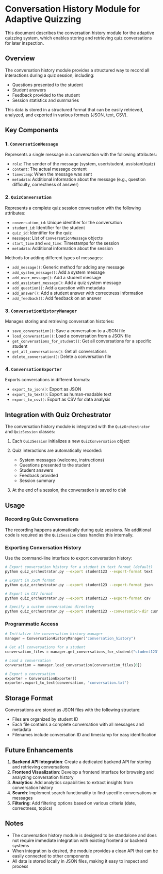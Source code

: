 # Conversation History Module for Adaptive Quizzing

This document describes the conversation history module for the adaptive quizzing system, which enables storing and retrieving quiz conversations for later inspection.

## Overview

The conversation history module provides a structured way to record all interactions during a quiz session, including:

- Questions presented to the student
- Student answers
- Feedback provided to the student
- Session statistics and summaries

This data is stored in a structured format that can be easily retrieved, analyzed, and exported in various formats (JSON, text, CSV).

## Key Components

### 1. `ConversationMessage`

Represents a single message in a conversation with the following attributes:
- `role`: The sender of the message (system, user/student, assistant/quiz)
- `content`: The actual message content
- `timestamp`: When the message was sent
- `metadata`: Additional information about the message (e.g., question difficulty, correctness of answer)

### 2. `QuizConversation`

Represents a complete quiz session conversation with the following attributes:
- `conversation_id`: Unique identifier for the conversation
- `student_id`: Identifier for the student
- `quiz_id`: Identifier for the quiz
- `messages`: List of `ConversationMessage` objects
- `start_time` and `end_time`: Timestamps for the session
- `metadata`: Additional information about the session

Methods for adding different types of messages:
- `add_message()`: Generic method for adding any message
- `add_system_message()`: Add a system message
- `add_user_message()`: Add a student message
- `add_assistant_message()`: Add a quiz system message
- `add_question()`: Add a question with metadata
- `add_answer()`: Add a student answer with correctness information
- `add_feedback()`: Add feedback on an answer

### 3. `ConversationHistoryManager`

Manages storing and retrieving conversation histories:
- `save_conversation()`: Save a conversation to a JSON file
- `load_conversation()`: Load a conversation from a JSON file
- `get_conversations_for_student()`: Get all conversations for a specific student
- `get_all_conversations()`: Get all conversations
- `delete_conversation()`: Delete a conversation file

### 4. `ConversationExporter`

Exports conversations in different formats:
- `export_to_json()`: Export as JSON
- `export_to_text()`: Export as human-readable text
- `export_to_csv()`: Export as CSV for data analysis

## Integration with Quiz Orchestrator

The conversation history module is integrated with the `QuizOrchestrator` and `QuizSession` classes:

1. Each `QuizSession` initializes a new `QuizConversation` object
2. Quiz interactions are automatically recorded:
   - System messages (welcome, instructions)
   - Questions presented to the student
   - Student answers
   - Feedback provided
   - Session summary

3. At the end of a session, the conversation is saved to disk

## Usage

### Recording Quiz Conversations

The recording happens automatically during quiz sessions. No additional code is required as the `QuizSession` class handles this internally.

### Exporting Conversation History

Use the command-line interface to export conversation history:

```bash
# Export conversation history for a student in text format (default)
python quiz_orchestrator.py --export student123 --export-format text

# Export in JSON format
python quiz_orchestrator.py --export student123 --export-format json

# Export in CSV format
python quiz_orchestrator.py --export student123 --export-format csv

# Specify a custom conversation directory
python quiz_orchestrator.py --export student123 --conversation-dir custom_dir
```

### Programmatic Access

```python
# Initialize the conversation history manager
manager = ConversationHistoryManager("conversation_history")

# Get all conversations for a student
conversation_files = manager.get_conversations_for_student("student123")

# Load a conversation
conversation = manager.load_conversation(conversation_files[0])

# Export a conversation
exporter = ConversationExporter()
exporter.export_to_text(conversation, "conversation.txt")
```

## Storage Format

Conversations are stored as JSON files with the following structure:
- Files are organized by student ID
- Each file contains a complete conversation with all messages and metadata
- Filenames include conversation ID and timestamp for easy identification

## Future Enhancements

1. **Backend API Integration**: Create a dedicated backend API for storing and retrieving conversations
2. **Frontend Visualization**: Develop a frontend interface for browsing and analyzing conversation history
3. **Analytics**: Add analytics capabilities to extract insights from conversation history
4. **Search**: Implement search functionality to find specific conversations or messages
5. **Filtering**: Add filtering options based on various criteria (date, correctness, topics)

## Notes

- The conversation history module is designed to be standalone and does not require immediate integration with existing frontend or backend systems
- When integration is desired, the module provides a clean API that can be easily connected to other components
- All data is stored locally in JSON files, making it easy to inspect and process
